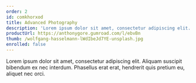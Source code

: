 ```yaml
---
order: 2
id: comkhorxod
title: Advanced Photography
description: 'Lorem ipsum dolor sit amet, consectetur adipiscing elit. Aliquam suscipit bibendum ex nec interdum.'
productUrl: https://anthonygore.gumroad.com/l/ebvBn
thumb: /wolfgang-hasselmann-lWdIbeJd7YE-unsplash.jpg
enrolled: false
---
```

Lorem ipsum dolor sit amet, consectetur adipiscing elit. Aliquam suscipit bibendum ex nec interdum. Phasellus erat erat, hendrerit quis pretium eu, aliquet nec orci.
